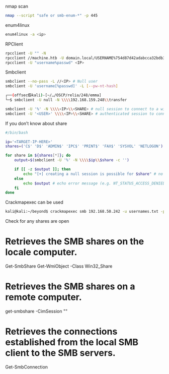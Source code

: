 
nmap scan 

```bash
nmap --script "safe or smb-enum-*" -p 445
```

enum4linux 

```bash
enum4linux -a <ip>
```

RPClient 

```bash
rpcclient -U "" -N
rpcclient //machine.htb -U domain.local/USERNAME%754d87d42adabcca32bdb34a876cbffb  --pw-nt-hash
rpcclient -U "username%passwd" <IP>
```

Smbclient 

```bash
smbclient --no-pass -L //<IP> # Null user
smbclient -U 'username[%passwd]' -L [--pw-nt-hash]

┌──(offsec㉿kali)-[~/…/OSCP/relia/248/emma]
└─$ smbclient -U null -N \\\\192.168.159.248\\transfer

smbclient -U '%' -N \\\\<IP>\\<SHARE> # null session to connect to a windows share
smbclient -U '<USER>' \\\\<IP>\\<SHARE> # authenticated session to connect to a windows share (you will be prompted for a password)
```

If you don’t know about share 

```bash
#/bin/bash

ip='<TARGET-IP-HERE>'
shares=('C$' 'D$' 'ADMIN$' 'IPC$' 'PRINT$' 'FAX$' 'SYSVOL' 'NETLOGON')

for share in ${shares[*]}; do
    output=$(smbclient -U '%' -N \\\\$ip\\$share -c '') 

    if [[ -z $output ]]; then 
        echo "[+] creating a null session is possible for $share" # no output if command goes through, thus assuming that a session was created
    else
        echo $output # echo error message (e.g. NT_STATUS_ACCESS_DENIED or NT_STATUS_BAD_NETWORK_NAME)
    fi
done
```

Crackmapexec can be used 

```bash
kali@kali:~/beyond$ crackmapexec smb 192.168.50.242 -u usernames.txt -p passwords.txt --continue-on-success
```

Check for any shares are open

# Retrieves the SMB shares on the locale computer.
Get-SmbShare
Get-WmiObject -Class Win32_Share
# Retrieves the SMB shares on a remote computer.
get-smbshare -CimSession "<computer name or session object>"
# Retrieves the connections established from the local SMB client to the SMB servers.
Get-SmbConnection
